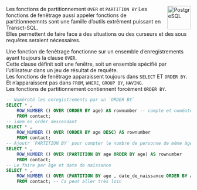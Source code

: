Les fonctions de partitionnement `OVER` et `PARTITION BY` <a href="../../"> <img src="https://upload.wikimedia.org/wikipedia/commons/2/29/Postgresql_elephant.svg" alt="PostgreSQL" title="PostgreSQL" align="right" height="64px"> </a>
Les fonctions de fenêtrage aussi appeler fonctions de partitionneemnts sont une famille d’outils extrêment puissant en Transct-SQL.  
Elles permettent de faire face à des situations ou des curseurs et des sous requêtes seraient nécessaires.  

Une fonction de fenêtrage fonctionne sur un ensemble d’enregistrements ayant toujours la clause `OVER`.  
Cette clause définit soit une fenêtre, soit un ensemble spécifié par l’utilisateur dans un jeu de résultat de requête.  
Les fonctions de fenêtrage apparaissent toujours dans `SELECT` ET `ORDER BY`.
Et n’apparaissent pas dans `FROM`, `WHERE`, `GROUP BY`, `HAVING`.  
Les fonctions de partitionnement contiennent forcément `ORDER BY`.
```sql
-- Numéroté les enregistrements par un `ORDER BY`
SELECT * ,
	ROW_NUMBER () OVER (ORDER BY age) AS rownumber -- compte et numéote les lignes sur et par l'ordre ascendant des âges
	FROM contact;
-- idem en order descendant
SELECT * ,
	ROW_NUMBER () OVER (ORDER BY age DESC) AS rownumber
	FROM contact;
-- Ajoutr `PARTITION BY` pour compter le nombre de personne de même âge
SELECT * ,
	ROW_NUMBER () OVER (PARTITION BY age ORDER BY age) AS rownumber
	FROM contact;
-- Le faire par âge et date de naissance
SELECT * ,
	ROW_NUMBER () OVER (PARTITION BY age , date_de_naissance ORDER BY age) AS rownumber -- la numérotation conscidère les deux
	FROM contact; -- Ca peut aller très loin
```